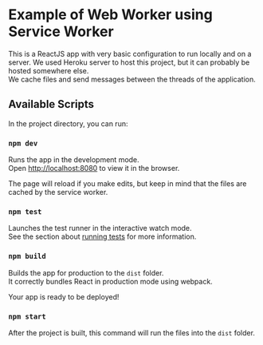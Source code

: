 # Example of Web Worker using Service Worker

This is a ReactJS app with very basic configuration to run locally and on a server. We used Heroku server to host this project, but it can probably be hosted somewhere else. \
We cache files and send messages between the threads of the application.

## Available Scripts

In the project directory, you can run:

### `npm dev`

Runs the app in the development mode.\
Open [http://localhost:8080](http://localhost:8080) to view it in the browser.

The page will reload if you make edits, but keep in mind that the files are cached by the service worker.

### `npm test`

Launches the test runner in the interactive watch mode.\
See the section about [running tests](https://facebook.github.io/create-react-app/docs/running-tests) for more information.

### `npm build`

Builds the app for production to the `dist` folder.\
It correctly bundles React in production mode using webpack.

Your app is ready to be deployed!

### `npm start`

After the project is built, this command will run the files into the `dist` folder.
